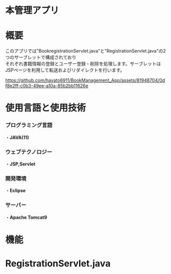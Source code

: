 # 本管理アプリ

# 概要
このアプリでは"BookregistrationServlet.java"と"RegistrationServlet.java"の2つのサーブレットで構成されており  
それぞれ書籍情報の登録とユーザー登録・削除を処理します。サーブレットはJSPページを利用して転送およびリダイレクトを行います。  


https://github.com/hayato6911/BookManagement_App/assets/81948704/0df8e2ff-c0b3-49ee-a10a-85b2bb11626e

# 使用言語と使用技術
<h3>プログラミング言語</h3> 

・**JAVA(11)**  

<h3>ウェブテクノロジー</h3>  

・**JSP,Servlet**

<h3>開発環境</h3>  

・**Eclipse**

<h3>サーバー</h3>  

・**Apache Tomcat9**

# 機能
<h1>RegistrationServlet.java</h1>
